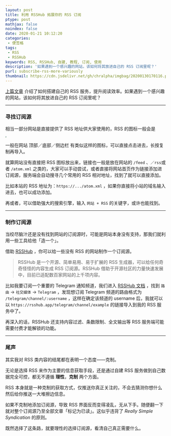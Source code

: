 ```yaml
---
layout: post
title: 利用 RSSHub 拓展你的 RSS 订阅
ptype: post
mathjax: false
noindex: false
date: 2020-01-21 10:12:20
categories:
 - 便签格
tags:
 - RSS
 - RSSHub
keywords: RSS, RSSHub, 自建, 教程, 订阅, 使用
description: '如果遇到一个感兴趣的网站，该如何将其放进自己的 RSS 订阅里呢？'
purl: subscribe-rss-more-variously
thumbnail: https://cdn.jsdelivr.net/gh/chralpha/imgbag/20200130170116.png
---
```


[上篇文章](https://chralpha.com/post/use-tt-rss-to-build-your-own-rss-service/) 介绍了如何搭建自己的 RSS 服务，提升阅读效率。如果遇到一个感兴趣的网站，该如何将其放进自己的 RSS 订阅里呢？

<!--more-->

---

### 寻找订阅源

相当一部分网站是直接提供了 RSS 地址供大家使用的，RSS 的图标一般会是 

<img src="https://cdn.jsdelivr.net/gh/chralpha/imgbag/20200121102444.png" style="zoom:25%;" />  

一般在网站 顶部／底部／侧边栏 有类似这样的图标，可以直接点击进去，长按复制再导入。

就算网站没有直接把 RSS 图标放出来，链接也一般是放在网站的 `/feed` 、`／rss`或者 `/atom.xml` 之类的，大家可以手动尝试，或者直接将网站首页作为链接添加进订阅源，服务端会自动搜寻几个常用的 RSS 相对地址，找到了就可以直接添加。

比如本站的 RSS 地址为：`https://.../atom.xml` ，如果你直接将小站的域名输入进去，也可以成功添加。

再或者，可以借助强大的搜索引擎，输入 `网站 + RSS` 的关键字，或许也能找到。

---

### 制作订阅源

当绞尽脑汁还是没有找到网站的订阅源时，可能是网站本身没有支持，那我们就利用一些工具给他「造一个」。

借助 [RSSHub](https://rsshub.app) ，你可以给一些没有 RSS 的网站制作一个订阅源。

> RSSHub 是一个开源、简单易用、易于扩展的 RSS 生成器，可以给任何奇奇怪怪的内容生成 RSS 订阅源。RSSHub 借助于开源社区的力量快速发展中，目前已适配数百家网站的上千项内容。

比如我要订阅一个重要的 Telegram 通知频道，我们进入 [RSSHub 文档](https://docs.rsshub.app/) ，找到 `路由` -> `社交媒体` -> `Telegram` ，发现想订阅 Telegram 频道的路由格式为 `/telegram/channel/:username` ，这样在确定该频道的 username 后，我就可以以 `https://rsshub.app/telegram/channel/example` 的链接导入到我的 RSS 服务中了。

再深入的话，RSSHub 还支持内容过滤、条数限制、全文输出等 RSS 服务端可能需要付费才能解锁的功能。

---

### 尾声

其实我对 RSS 类内容的结尾都在表明一个态度——克制。

无论是选择 RSS 来作为主要的信息获取手段，还是通过自建 RSS 服务做到自己数据完全可控，都无不遵循 **理性**，**克制** 两个方面。

RSS 本身就是一种克制的获取方式，仅推送你真正关注的，不会去猜测你想什么然后给你推送一大堆擦边信息。

如果不克制地添加订阅源，导致 RSS 界面反而变得凌乱，无从下手。随便翻一下就对整个订阅源乃至全部文章「标记为已读」。这似乎违背了 *Really Simple Syndication* 的原则。

既然选择了这条路，就要理性的选择订阅源，看清自己真正需要什么。